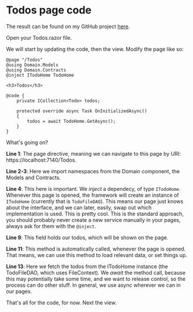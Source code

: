 # Todos page code
The result can be found on my GitHub project [here](https://github.com/TroelsMortensen/BlazorTodoApp/blob/Part1/Blazor/Pages/Todos.razor).

Open your Todos.razor file.

We will start by updating the code, then the view. Modify the page like so:

```razor
@page "/Todos"
@using Domain.Models
@using Domain.Contracts
@inject ITodoHome TodoHome

<h3>Todos</h3>

@code {
    private ICollection<Todo> todos;

    protected override async Task OnInitializedAsync()
    {
        todos = await TodoHome.GetAsync();
    }
}
```

What's going on?

**Line 1**: The page directive, meaning we can navigate to this page by URI: https://localhost:7140/Todos.

**Line 2-3**: Here we import namespaces from the Domain component, the Models and Contracts.

**Line 4**: This here is important. 
We _inject_ a dependecy, of type `ITodoHome`. Whenever this page is opened, 
the framework will create an instance of `ITodoHome` (currently that is `TodoFileDAO`). 
This means our page just knows about the interface, and we can later, easily, swap out which implementation is used. 
This is pretty cool. This is the standard approach, you should probably never create a new service manually in your pages, 
always ask for them with the `@inject`.

**Line 9**: This field holds our todos, which will be shown on the page.

**Line 11**: This method is automatically called, whenever the page is opened. That means, we can use this method to load relevant data, or set things up.

**Line 13**: Here we fetch the todos from the ITodoHome instance (the TodoFileDAO, which uses FileContext). We *await* the method call, because this may potentially take some time, and we want to release control, so the process can do other stuff. In general, we use async wherever we can in our pages.

That's all for the code, for now. Next the view.